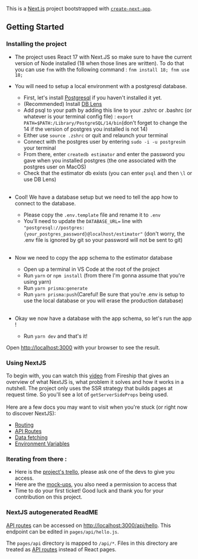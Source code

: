 This is a [Next.js](https://nextjs.org/) project bootstrapped with [`create-next-app`](https://github.com/vercel/next.js/tree/canary/packages/create-next-app).

## Getting Started

### Installing the project

- The project uses React 17 with Next.JS so make sure to have the current version of Node installed (18 when those lines are written). To do that you can use `fnm` with the following command : `fnm install 18; fnm use 18;`
- You will need to setup a local environment with a postgresql database.
  - First, let's install [Postgresql](https://www.postgresql.org/download/) if you haven't installed it yet.
  - (Recommended) Install [DB Lens](https://dblens.app/)
  - Add psql to your path by adding this line to your .zshrc or .bashrc (or whatever is your terminal config file) : `export PATH=$PATH:/Library/PostgreSQL/14/bin`(don't forget to change the 14 if the version of postgres you installed is not 14)
  - Either use `source .zshrc` or quit and relaunch your terminal
  - Connect with the postgres user by entering `sudo -i -u postgres`in your terminal
  - From there, enter `createdb estimator` and enter the password you gave when you installed postgres (the one associated with the postgres user on MacOS)
  - Check that the estimator db exists (you can enter `psql` and then `\l` or use DB Lens)
<br/><br/>

- Cool! We have a database setup but we need to tell the app how to connect to the database. 
  - Please copy the `.env.template` file and rename it to `.env`
  - You'll need to update the `DATABASE_URL=` line with `"postgresql://postgres:{your_postgres_password}@localhost/estimator"` (don't worry, the .env file is ignored by git so your password will not be sent to git)
<br/><br/>

- Now we need to copy the app schema to the estimator database
  - Open up a terminal in VS Code at the root of the project
  - Run `yarn` or `npm install` (from there I'm gonna assume that you're using yarn)
  - Run `yarn prisma:generate`
  - Run `yarn prisma:push`(Careful! Be sure that you're .env is setup to use the local database or you will erase the production database)
<br/><br/>

- Okay we now have a database with the app schema, so let's run the app ! 
  - Run `yarn dev` and that's it!

Open [http://localhost:3000](http://localhost:3000) with your browser to see the result.

### Using NextJS
To begin with, you can watch this [video](https://www.youtube.com/watch?v=Sklc_fQBmcs&ab_channel=Fireship) from Fireship that gives an overview of what NextJS is, what problem it solves and how it works in a nutshell. 
The project only uses the SSR strategy that builds pages at request time. So you'll see a lot of `getServerSideProps` being used.  
<br/>Here are a few docs you may want to visit when you're stuck (or right now to discover NextJS):
- [Routing](https://nextjs.org/docs/routing/introduction)
- [API Routes](https://nextjs.org/docs/api-routes/introduction)
- [Data fetching](https://nextjs.org/docs/basic-features/data-fetching/overview)
- [Environment Variables](https://nextjs.org/docs/basic-features/environment-variables)

### Iterating from there :
- Here is the [project's trello](https://trello.com/b/mJX1Ehya/projet-bdc), please ask one of the devs to give you access.
- Here are the [mock-ups](https://whimsical.com/outil-delivery-EAhQr3Pg1wHMdp2d6yLhBy), you also need a permission to access that
- Time to do your first ticket! Good luck and thank you for your contribution on this project.

### NextJS autogenerated ReadME
[API routes](https://nextjs.org/docs/api-routes/introduction) can be accessed on [http://localhost:3000/api/hello](http://localhost:3000/api/hello). This endpoint can be edited in `pages/api/hello.js`.

The `pages/api` directory is mapped to `/api/*`. Files in this directory are treated as [API routes](https://nextjs.org/docs/api-routes/introduction) instead of React pages.
